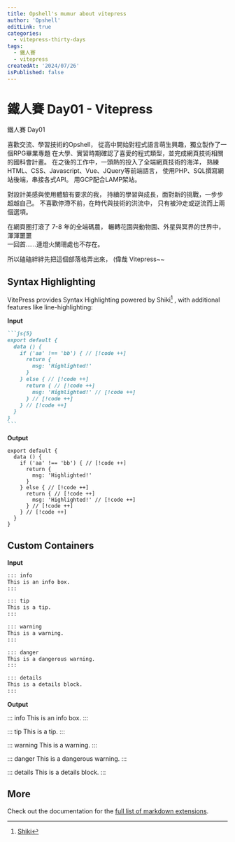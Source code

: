 ```yaml
---
title: Opshell's mumur about vitepress
author: 'Opshell'
editLink: true
categories:
  - vitepress-thirty-days
tags:
  - 鐵人賽
  - vitepress
createdAt: '2024/07/26'
isPublished: false
---
```


# 鐵人賽 Day01 - Vitepress

鐵人賽 Day01

喜歡交流、學習技術的Opshell，
從高中開始對程式語言萌生興趣，獨立製作了一個RPG畢業專題
在大學、實習時期確認了喜愛的程式類型，並完成網頁技術相關的國科會計畫。
在之後的工作中，一頭熱的投入了全端網頁技術的海洋，
熟練HTML、CSS、Javascript、Vue、JQuery等前端語言，
使用PHP、SQL撰寫網站後端，串接各式API。
用GCP配合LAMP架站。

對設計美感與使用體驗有要求的我，
持續的學習與成長，面對新的挑戰，一步步超越自己。
不喜歡停滯不前，在時代與技術的洪流中，
只有被沖走或逆流而上兩個選項。

在網頁圈打滾了 7-8 年的全端碼農，
輾轉花園與動物園、外星與冥界的世界中，
渾渾噩噩<br />
一回首......連燈火闌珊處也不存在。

所以磕磕絆絆先把這個部落格弄出來，
(偉哉 Vitepress~~

## Syntax Highlighting

VitePress provides Syntax Highlighting powered by Shiki[^1] , with additional features like line-highlighting:

**Input**

````md
```js{5}
export default {
  data () {
    if ('aa' !== 'bb') { // [!code ++]
      return {
        msg: 'Highlighted!'
      }
    } else { // [!code ++]
      return { // [!code ++]
        msg: 'Highlighted!' // [!code ++]
      } // [!code ++]
    } // [!code ++]
  }
}
```
````

**Output**

```js{5}
export default {
  data () {
    if ('aa' !== 'bb') { // [!code ++]
      return {
        msg: 'Highlighted!'
      }
    } else { // [!code ++]
      return { // [!code ++]
        msg: 'Highlighted!' // [!code ++]
      } // [!code ++]
    } // [!code ++]
  }
}
```

## Custom Containers

**Input**

```md
::: info
This is an info box.
:::

::: tip
This is a tip.
:::

::: warning
This is a warning.
:::

::: danger
This is a dangerous warning.
:::

::: details
This is a details block.
:::
```

**Output**

::: info
This is an info box.
:::

::: tip
This is a tip.
:::

::: warning
This is a warning.
:::

::: danger
This is a dangerous warning.
:::

::: details
This is a details block.
:::

## More

Check out the documentation for the [full list of markdown extensions](https://vitepress.dev/guide/markdown).

[^1]: [Shiki](https://github.com/shikijs/shiki)
